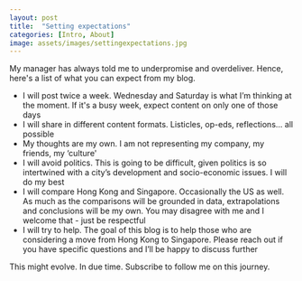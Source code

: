 ```yaml
---
layout: post
title:  "Setting expectations"
categories: [Intro, About]
image: assets/images/settingexpectations.jpg
---
```

My manager has always told me to underpromise and overdeliver. Hence, here's a list of what you can expect from my blog.

+ I will post twice a week. Wednesday and Saturday is what I’m thinking at the moment. If it's a busy week, expect content on only one of those days
+ I will share in different content formats. Listicles, op-eds, reflections… all possible
+ My thoughts are my own. I am not representing my company, my friends, my ‘culture'
+ I will avoid politics. This is going to be difficult, given politics is so intertwined with a city’s development and socio-economic issues. I will do my best
+ I will compare Hong Kong and Singapore. Occasionally the US as well. As much as the comparisons will be grounded in data, extrapolations and conclusions will be my own. You may disagree with me and I welcome that - just be respectful
+ I will try to help. The goal of this blog is to help those who are considering a move from Hong Kong to Singapore. Please reach out if you have specific questions and I’ll be happy to discuss further

This might evolve. In due time.
Subscribe to follow me on this journey.